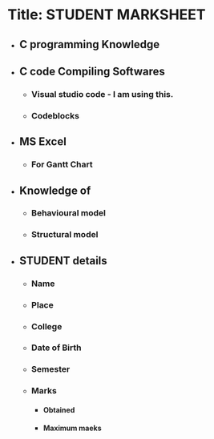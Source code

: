 #  Title:    STUDENT MARKSHEET

   * ## C programming Knowledge
   * ## C code Compiling Softwares
       - ###  Visual studio code - I am using this.
       - ###  Codeblocks
   * ##  MS Excel
       - ### For Gantt Chart
   * ## Knowledge of 
       - ### Behavioural model
       - ### Structural model
   * ## STUDENT details
       - ### Name
       - ### Place
       - ### College
       - ### Date of Birth
       - ### Semester
       - ### Marks
           - #### Obtained
           - #### Maximum maeks

